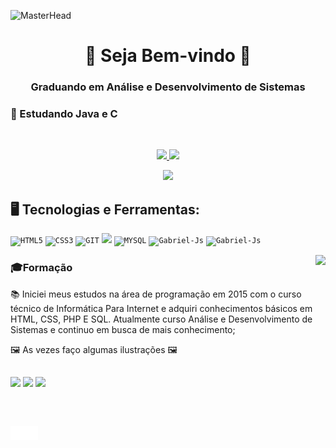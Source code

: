 ![MasterHead](https://i.pinimg.com/originals/a2/4c/b5/a24cb568fa40046f8562dbc45cea8506.gif)
<h1 align="center">🧩 Seja Bem-vindo 🧩</h1>
<h3 align="center">Graduando em Análise e Desenvolvimento de Sistemas</h3>

<h3>🎈 Estudando Java e C</h3><br>
<p align="center">
  <a href="https://github.com/Ga-Rasquinho">
  <img height="150em" src="https://github-readme-stats.vercel.app/api?username=Ga-Rasquinho&show_icons=true&theme=midnight-purple&include_all_commits=true&count_private=true"/>
  <img height="150em" src="https://github-readme-stats.vercel.app/api/top-langs/?username=Ga-Rasquinho&layout=compact&langs_count=16&theme=midnight-purple"/>
  </a>
</p>
 <!--
   ![Snake animation](https://github.com/Ga-Rasquinho/Ga-Rasquinho/blob/output/github-contribution-grid-snake.svg)
   -->                                                                                                                                                                                                                           
<p align="center">
  <img src="https://media1.giphy.com/media/3QWry30tXbGqBmOMNh/giphy.gif" width="300">
</p>
<h2>🖥️ Tecnologias e Ferramentas:</h2> 
<p> 
<code><img width="40px" src="https://cdn.jsdelivr.net/gh/devicons/devicon/icons/html5/html5-original-wordmark.svg" title = "HTML5"/></code>
<code><img width="40px" src="https://cdn.jsdelivr.net/gh/devicons/devicon/icons/css3/css3-original-wordmark.svg" title = "CSS3"/></code>
<code><img width="40px" src="https://cdn.jsdelivr.net/gh/devicons/devicon/icons/git/git-original.svg" title = "GIT"/></code>
<code><img width="40px" src="https://github.githubassets.com/images/modules/logos_page/Octocat.png"></code>
<code><img width="40px" src="https://cdn.jsdelivr.net/gh/devicons/devicon/icons/mysql/mysql-original.svg" title = "MYSQL"/></code>
<code><img  alt="Gabriel-Js"  width="40" src="https://cdn.jsdelivr.net/gh/devicons/devicon/icons/java/java-plain.svg" /></code>
<code><img  alt="Gabriel-Js"  width="40" src="https://cdn.jsdelivr.net/gh/devicons/devicon/icons/c/c-original.svg" /></code>
</p>
<img height="350px" align="right" src="https://media2.giphy.com/media/tHyhmDd7tEB3Ehoeca/giphy.gif">

<h3>🎓Formação</h3>
  <p align="left">📚 Iniciei meus estudos na área de programação em 2015 com o curso técnico de Informática Para Internet e adquiri conhecimentos básicos em HTML, CSS, PHP E SQL. Atualmente curso Análise e Desenvolvimento de Sistemas e continuo em busca de mais conhecimento;</p>
  <p align="left">🖼 As vezes faço algumas ilustrações 🖼</p>
  
  ##
  <p align="left">
  <img src="https://media.discordapp.net/attachments/190598124140625921/987136881911279676/euNome.png?width=473&height=473" width="130">
  <img src="https://media.discordapp.net/attachments/190598124140625921/987137860572426250/guiArt.png" width="130">
  <img src="https://media.discordapp.net/attachments/190598124140625921/987138218057170944/eu2Nome.png?width=473&height=473" width="130">
  </p>
<br>

##

<a href="https://www.instagram.com/gabriel.rasquinho/" target="_blank"><img align="left" alt="Instagram" width="22px" src="https://github.com/Aakarsh-B/trying-repos/blob/master/insta.svg" />
<a href="https://www.linkedin.com/in/gabriel-rasquinho-370073157/" target="_blank"><img align="left" alt="LinkedIn" width="22px" src="https://github.com/Aakarsh-B/trying-repos/blob/master/linkedin.svg" />

